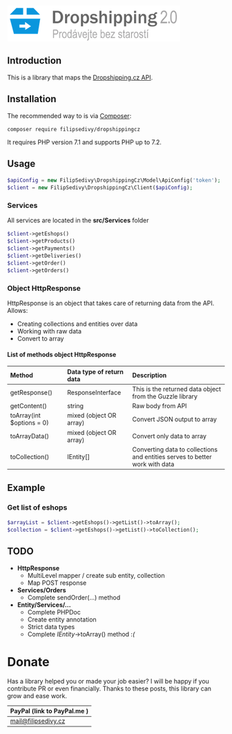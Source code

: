 [![Dropshipping](.github/logo.png)](https://www.dropshipping.cz)


Introduction
------------

This is a library that maps the [Dropshipping.cz API](https://client.api.dropshipping.cz).


Installation
------------

The recommended way to is via [Composer](https://packagist.org/packages/filipsedivy/dropshippingcz):

```
composer require filipsedivy/dropshippingcz
```

It requires PHP version 7.1 and supports PHP up to 7.2.


Usage
-----

```php
$apiConfig = new FilipSedivy\DropshippingCz\Model\ApiConfig('token');
$client = new FilipSedivy\DropshippingCz\Client($apiConfig);
```


### Services

All services are located in the **src/Services** folder

```php
$client->getEshops()
$client->getProducts()
$client->getPayments()
$client->getDeliveries()
$client->getOrder()
$client->getOrders()
```

### Object HttpResponse

HttpResponse is an object that takes care of returning data from the API. Allows:

- Creating collections and entities over data
- Working with raw data
- Convert to array

#### List of methods object HttpResponse

| Method                    | Data type of return data | Description                                                                 |
|:--------------------------|:-------------------------|:----------------------------------------------------------------------------|
| getResponse()             | ResponseInterface        | This is the returned data object from the Guzzle library                    |
| getContent()              | string                   | Raw body from API                                                           |
| toArray(int $options = 0) | mixed (object OR array)  | Convert JSON output to array                                                |
| toArrayData()             | mixed (object OR array)  | Convert only data to array                                                  |
| toCollection()            | IEntity[]                | Converting data to collections and entities serves to better work with data |


Example
-------

### Get list of eshops

```php
$arrayList = $client->getEshops()->getList()->toArray();
$collection = $client->getEshops()->getList()->toCollection();
```

TODO
----

- **HttpResponse**
    - MultiLevel mapper / create sub entity, collection
    - Map POST response
- **Services/Orders**
    - Complete sendOrder(...) method
- **Entity/Services/...**
    - Complete PHPDoc
    - Create entity annotation
    - Strict data types
    - Complete *IEntity*->toArray() method :*(*


Donate
======

Has a library helped you or made your job easier?
I will be happy if you contribute PR or even financially. Thanks to these posts, this library can grow and ease work.

| PayPal (link to PayPal.me )                          |
|:-----------------------------------------------------|
| [mail@filipsedivy.cz](https://paypal.me/filipsedivy) |
